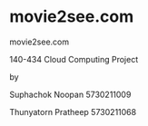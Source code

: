 # movie2see.com
movie2see.com

140-434 Cloud Computing Project

by

Suphachok Noopan 5730211009

Thunyatorn Pratheep 5730211068
